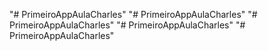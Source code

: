 "# PrimeiroAppAulaCharles" 
"# PrimeiroAppAulaCharles" 
"# PrimeiroAppAulaCharles" 
"# PrimeiroAppAulaCharles" 
"# PrimeiroAppAulaCharles" 
